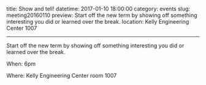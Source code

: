 title: Show and tell!
datetime: 2017-01-10 18:00:00
category: events
slug: meeting20160110
preview: Start off the new term by showing off something interesting you did or learned over the break.
location: Kelly Engineering Center 1007

---

Start off the new term by showing off something interesting you did
or learned over the break.

When: 6pm

Where: Kelly Engineering Center room 1007
